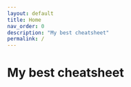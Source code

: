 ```yaml
---
layout: default
title: Home
nav_order: 0
description: "My best cheatsheet"
permalink: /
---
```


# My best cheatsheet


